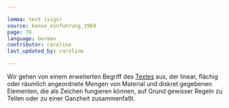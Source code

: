 ```yaml
---

lemma: text (sign)
source: bense_einfuhrung_1969
page: 76
language: German
contributor: caroline
last_updated_by: caroline

---
```


Wir gehen von einem erweiterten Begriff des [Textes](text.html) aus, der linear, flächig oder räumlich angeordnete Mengen von Material und diskret gegebenen Elementen, die als Zeichen fungieren können, auf Grund gewisser Regeln zu Teilen oder zu einer Ganzheit zusammenfaßt.

